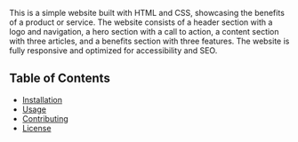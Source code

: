 This is a simple website built with HTML and CSS, showcasing the benefits of a product or service. The website consists of a header section with a logo and navigation, a hero section with a call to action, a content section with three articles, and a benefits section with three features. The website is fully responsive and optimized for accessibility and SEO.

## Table of Contents

- [Installation](#installation)
- [Usage](#usage)
- [Contributing](#contributing)
- [License](#license)
